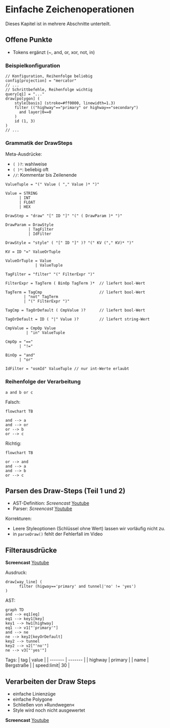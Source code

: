 # Einfache Zeichenoperationen

Dieses Kapitel ist in mehrere Abschnitte unterteilt.

## Offene Punkte

- Tokens ergänzt (~, and, or, xor, not, in)

### Beispielkonfiguration

~~~~
// Konfiguration, Reihenfolge beliebig
config[projection] = "mercator"
// ...
// Schrittbefehle, Reihenfolge wichtig
query[q1] = "..."
draw[polygon] (
    style[basis] (stroke=#ff0000, linewidth=1.3)
    filter (("highway"=="primary" or highway=="secondary")
      and layer|0==0
    )
    id (1, 3)
)
// ...
~~~~

### Grammatik der DrawSteps

Meta-Ausdrücke:

- `( )?`: wahlweise
- `( )*`: beliebig oft
- `//`: Kommentar bis Zeilenende

~~~
ValueTuple = "(" Value ( "," Value )* ")"

Value = STRING
      | INT
      | FLOAT
      | HEX

DrawStep = "draw" "[" ID "]" "(" ( DrawParam )* ")"

DrawParam = DrawStyle
          | TagFilter
          | IdFilter

DrawStyle = "style" ( "[" ID "]" )? "(" KV ("," KV)* ")"

KV = ID "=" ValueOrTuple

ValueOrTuple = Value
             | ValueTuple

TagFilter = "filter" "(" FilterExpr ")"

FilterExpr = TagTerm ( BinOp TagTerm )*  // liefert bool-Wert

TagTerm = TagCmp                         // liefert bool-Wert
        | "not" TagTerm
        | "(" FilterExpr ")"

TagCmp = TagOrDefault ( CmpValue )?      // liefert bool-Wert

TagOrDefault = ID ( "|" Value )?         // liefert string-Wert

CmpValue = CmpOp Value
         | "in" ValueTuple

CmpOp = "=="
      | "!="

BinOp = "and"
      | "or"

IdFilter = "osmId" ValueTuple // nur int-Werte erlaubt
~~~

### Reihenfolge der Verarbeitung

~~~
a and b or c
~~~

Falsch:
~~~mermaid
flowchart TB

and --> a
and --> or
or --> b
or --> c
~~~
Richtig:
~~~mermaid
flowchart TB

or --> and
and --> a
and --> b
or --> c
~~~

## Parsen des Draw-Steps (Teil 1 und 2)

- AST-Definition: *Screencast* [Youtube](https://youtu.be/I9wie_7KWCg)
- Parser: *Screencast* [Youtube](https://youtu.be/O_pRFMpPn4c)

Korrekturen:

- Leere Styleoptionen (Schlüssel ohne Wert) lassen wir vorläufig nicht zu.
- in `parseDraw()` fehlt der Fehlerfall im Video

## Filterausdrücke

**Screencast** [Youtube](https://youtu.be/1zcn671EVX8)

Ausdruck:
~~~
draw[way_line] (
      filter (higway=='primary' and tunnel|'no' != 'yes')
)
~~~
AST:
~~~mermaid
graph TD
and --> eq1[eq]
eq1 --> key1[key]
key1 --> hw1[highway]
eq1 --> v1["'primary'"]
and --> ne
ne --> key2[keyOrDefault]
key2 --> tunnel
key2 --> v2["'no'"]
ne --> v3["'yes'"]
~~~
Tags:
| tag     | value      |
| ------- | -------    |
| highway | primary    |
| name    | Bergstraße |
| speed:limit| 30 |

## Verarbeiten der Draw Steps

- einfache Linienzüge
- einfache Polygone
- Schließen von »Rundwegen«
- Style wird noch nicht ausgewertet

**Screencast** [Youtube](https://youtu.be/W1sHKmFOi6g)
